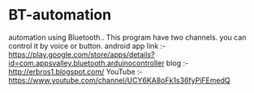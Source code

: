 # BT-automation
automation using Bluetooth..
This program have two channels.
you can control it by voice or button.
android app link :- https://play.google.com/store/apps/details?id=com.appsvalley.bluetooth.arduinocontroller
blog :- http://erbros1.blogspot.com/
YouTube :- https://www.youtube.com/channel/UCY6KA8oFk1s36fyPiFEmedQ
